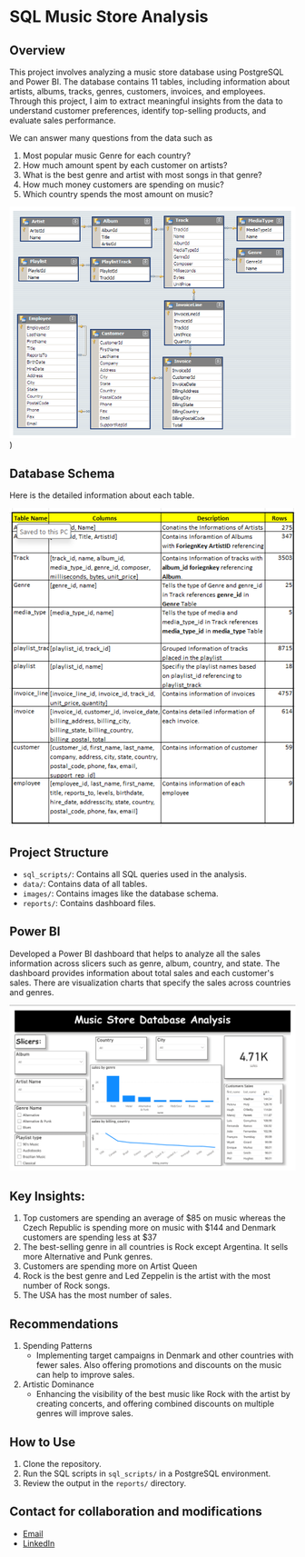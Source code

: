 # SQL Music Store Analysis

## Overview
This project involves analyzing a music store database using PostgreSQL and Power BI. The database contains 11 tables, including information about artists, albums, tracks, genres, customers, invoices, and employees. Through this project, I aim to extract meaningful insights from the data to understand customer preferences, identify top-selling products, and evaluate sales performance.

We can answer many questions from the data such as 
1. Most popular music Genre for each country?
2. How much amount spent by each customer on artists?
3. What is the best genre and artist with most songs in that genre?
4. How much money customers are spending on music?
5. Which country spends the most amount on music?
   

![Database Schema](https://github.com/arunnandam/SQL/blob/main/Music_Store_Analysis/images/MusicDatabaseSchema.png)) 

## Database Schema
Here is the detailed information about each table.

![Data](https://github.com/arunnandam/SQL/blob/main/Music_Store_Analysis/images/data_info.png)

## Project Structure
- `sql_scripts/`: Contains all SQL queries used in the analysis.
- `data/`: Contains data of all tables.
- `images/`: Contains images like the database schema.
- `reports/`: Contains dashboard files.

## Power BI 
Developed a Power BI dashboard that helps to analyze all the sales information across slicers such as genre, album, country, and state. The dashboard provides information about total sales and each customer's sales. There are visualization charts that specify the sales across countries and genres.

![Dashboard](https://github.com/arunnandam/SQL/blob/main/Music_Store_Analysis/images/dashboard_preview.png)

## Key Insights:
1. Top customers are spending an average of $85 on music whereas the Czech Republic is spending more on music with $144 and Denmark customers are spending less at $37
2. The best-selling genre in all countries is Rock except Argentina. It sells more Alternative and Punk genres.
3. Customers are spending more on Artist Queen
4. Rock is the best genre and Led Zeppelin is the artist with the most number of Rock songs.
5. The USA has the most number of sales.

## Recommendations
1. Spending Patterns
   - Implementing target campaigns in Denmark and other countries with fewer sales. Also offering promotions and discounts on the music can help to improve sales.
2. Artistic Dominance
   - Enhancing the visibility of the best music like Rock with the artist by creating concerts, and offering combined discounts on multiple genres will improve sales. 

   
## How to Use
1. Clone the repository.
2. Run the SQL scripts in `sql_scripts/` in a PostgreSQL environment.
3. Review the output in the `reports/` directory.

## Contact for collaboration and modifications
- [Email](mailto:naarku30@gmail.com)
- [LinkedIn](https://linkedin.com/in/arunkumar-nandam)
